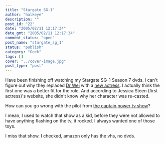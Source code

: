 ```yaml
---
title: "Stargate SG-1"
author: "halkeye"
description: ""
post_id: "22"
date: "2005/02/11 12:17:34"
date_gmt: "2005/02/11 12:17:34"
comment_status: "open"
post_name: "stargate_sg_1"
status: "publish"
category: "Geek"
tags: []
cover: "../cover-image.jpg"
post_type: "post"
---
```


Have been finishing off watching my Stargate SG-1 Season 7 dvds. I can't figure out why they replaced [Dr Wei](https://www.imdb.com/name/nm0824763/) with a [new actress](https://www.imdb.com/name/nm0383533/). I actually think the first one was a better fit for the role. And according to Jessica Steen (first actress)'s website, she didn't know why her character was re-casted.

How can you go wrong with the pilot from [the captain power tv show](https://www.imdb.com/title/tt0092329/)?

I mean, I used to watch that show as a kid, before they were not allowed to have anything flashing on the tv, it rocked. I always wanted one of those toys.

I miss that show. I checked, amazon only has the vhs, no dvds.